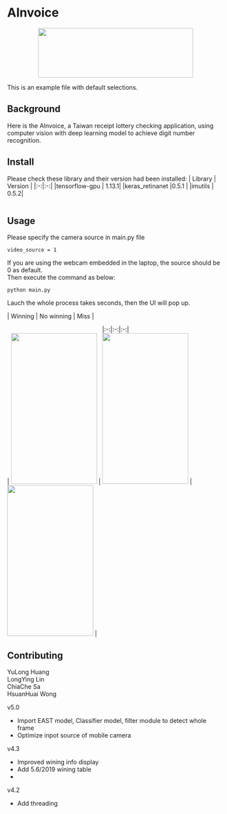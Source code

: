 # AInvoice

<div align=center><img height=115 width=360 src="https://github.com/turtlehuang/AInvoice/blob/master/ainvoice.png"/></div>

This is an example file with default selections.

## Background

Here is the AInvoice, a Taiwan receipt lottery checking application, using computer vision with deep learning model to achieve digit number recognition.

## Install
Please check these library and their version had been installed:
| Library | Version |
|:-:|:-:|
|tensorflow-gpu | 1.13.1|
|keras_retinanet |0.5.1 |
|imutils | 0.5.2|


```
```

## Usage
Please specify the camera source in main.py file<br>

```python=18
video_source = 1
```
If you are using the webcam embedded in the laptop, the source should be 0 as default.<br>
Then execute the command as below:

```
python main.py
```
Lauch the whole process takes seconds, then the UI will pop up.<br>


| Winning | No winning | Miss |
<div align=center>|:-:|:-:|:-:|</div>
| <img height=350 width=200 src="https://github.com/turtlehuang/AInvoice/blob/master/winning.JPG"/> | <img height=350 width=200 src="https://github.com/turtlehuang/AInvoice/blob/master/no.JPG"/> | <img height=350 width=200 src="https://github.com/turtlehuang/AInvoice/blob/master/miss.JPG"/> |


## Contributing

YuLong Huang<br>
LongYing Lin<br>
ChiaChe Sa<br>
HsuanHuai Wong



v5.0 
- Import EAST model, Classifier model, filter module to detect whole frame
- Optimize inpot source of mobile camera

v4.3
- Improved wining info display
- Add 5.6/2019 wining table
- 
v4.2
- Add threading
